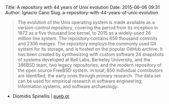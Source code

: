 Title: A repository with 44 years of Unix evolution
Date: 2015-06-06 09:31
Author: Ignacio Cano
Slug: a-repository-with-44-years-of-unix-evolution

> The evolution of the Unix operating system is made available as a
> version-control repository, covering the period from its inception in
> 1972 as a five thousand line kernel, to 2015 as a widely-used 26
> million line system. The repository contains 659 thousand commits and
> 2306 merges. The repository employs the commonly used Git system for
> its storage, and is hosted on the popular GitHub archive. It has been
> created by synthesizing with custom software 24 snapshots of systems
> developed at Bell Labs, Berkeley University, and the 386BSD team, two
> legacy repositories, and the modern repository of the open source
> FreeBSD system. In total, 850 individual contributors are identified,
> the early ones through primary research. The data set can be used for
> empirical research in software engineering, information systems, and
> software archaeology.

- Diomidis Spinellis | [aueb.gr][]

  [aueb.gr]: http://www.dmst.aueb.gr/dds/pubs/conf/2015-MSR-Unix-History/html/Spi15c.html
    "A repository with 44 years of Unix evolution"
